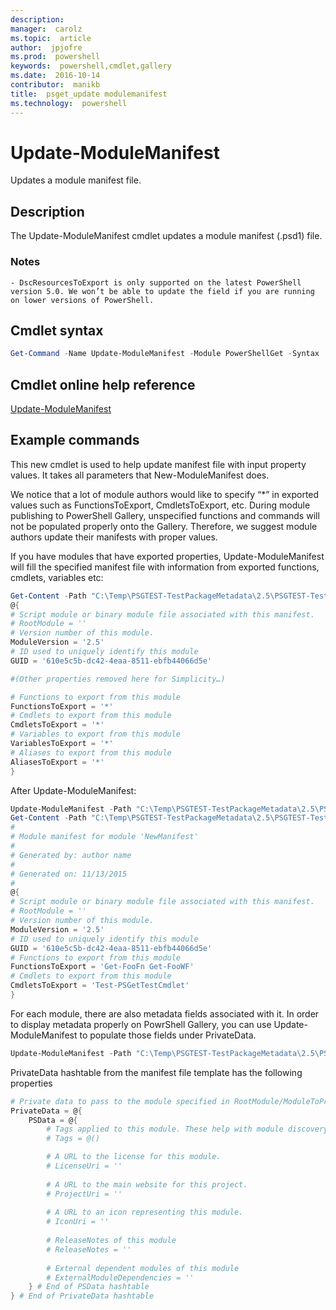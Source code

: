 ```yaml
---
description:  
manager:  carolz
ms.topic:  article
author:  jpjofre
ms.prod:  powershell
keywords:  powershell,cmdlet,gallery
ms.date:  2016-10-14
contributor:  manikb
title:  psget_update modulemanifest
ms.technology:  powershell
---
```


# Update-ModuleManifest
Updates a module manifest file.

## Description

The Update-ModuleManifest cmdlet updates a module manifest (.psd1) file.

### Notes
	- DscResourcesToExport is only supported on the latest PowerShell version 5.0. We won’t be able to update the field if you are running on lower versions of PowerShell.

## Cmdlet syntax
```powershell
Get-Command -Name Update-ModuleManifest -Module PowerShellGet -Syntax
```

## Cmdlet online help reference

[Update-ModuleManifest](http://go.microsoft.com/fwlink/?LinkId=619311)

## Example commands

This new cmdlet is used to help update manifest file with input property values. It takes all parameters that New-ModuleManifest does.

We notice that a lot of module authors would like to specify “\*” in exported values such as FunctionsToExport, CmdletsToExport, etc. During module publishing to PowerShell Gallery, unspecified functions and commands will not be populated properly onto the Gallery. Therefore, we suggest module authors update their manifests with proper values.

If you have modules that have exported properties, Update-ModuleManifest will fill the specified manifest file with information from exported functions, cmdlets, variables etc:
```powershell
Get-Content -Path "C:\Temp\PSGTEST-TestPackageMetadata\2.5\PSGTEST-TestPackageMetadata.psd1"
@{
# Script module or binary module file associated with this manifest.
# RootModule = ''
# Version number of this module.
ModuleVersion = '2.5'
# ID used to uniquely identify this module
GUID = '610e5c5b-dc42-4eaa-8511-ebfb44066d5e'

#(Other properties removed here for Simplicity…)

# Functions to export from this module
FunctionsToExport = '*'
# Cmdlets to export from this module
CmdletsToExport = '*'
# Variables to export from this module
VariablesToExport = '*'
# Aliases to export from this module
AliasesToExport = '*'
}
```

After Update-ModuleManifest:
```powershell
Update-ModuleManifest -Path "C:\Temp\PSGTEST-TestPackageMetadata\2.5\PSGTEST-TestPackageMetadata.psd1"
Get-Content -Path "C:\Temp\PSGTEST-TestPackageMetadata\2.5\PSGTEST-TestPackageMetadata.psd1"
#
# Module manifest for module 'NewManifest'
#
# Generated by: author name
#
# Generated on: 11/13/2015
#
@{
# Script module or binary module file associated with this manifest.
# RootModule = ''
# Version number of this module.
ModuleVersion = '2.5'
# ID used to uniquely identify this module
GUID = '610e5c5b-dc42-4eaa-8511-ebfb44066d5e'
# Functions to export from this module
FunctionsToExport = 'Get-FooFn Get-FooWF'
# Cmdlets to export from this module
CmdletsToExport = 'Test-PSGetTestCmdlet'
}
```

For each module, there are also metadata fields associated with it. In order to display metadata properly on PowrShell Gallery, you can use Update-ModuleManifest to populate those fields under PrivateData.

```powershell
Update-ModuleManifest -Path "C:\Temp\PSGTEST-TestPackageMetadata\2.5\PSGTEST-TestPackageMetadata.psd1" -Tags "Tag1" -LicenseUri "http://license.com" -ProjectUri "http://project.com" -IconUri "http://icon.com" -ReleaseNotes "Test module"
```

PrivateData hashtable from the manifest file template has the following properties

```powershell
# Private data to pass to the module specified in RootModule/ModuleToProcess. This may also contain a PSData hashtable with additional module metadata used by PowerShell.
PrivateData = @{
	PSData = @{
		# Tags applied to this module. These help with module discovery in online galleries.
		# Tags = @()

		# A URL to the license for this module.
		# LicenseUri = ''
	
		# A URL to the main website for this project.
		# ProjectUri = ''
		
		# A URL to an icon representing this module.
		# IconUri = ''
		
		# ReleaseNotes of this module
		# ReleaseNotes = ''
		
		# External dependent modules of this module
		# ExternalModuleDependencies = ''
	} # End of PSData hashtable
} # End of PrivateData hashtable
```

